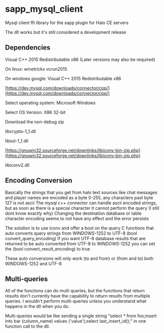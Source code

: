 # sapp_mysql_client
Mysql client ffi library for the sapp plugin for Halo CE servers

The dll works but it's still considered a development release

## Dependencies
Visual C++ 2015 Redistributable x86 (Later versions may also be required)

On linux: winetricks vcrun2015

On windows google: Visual C++ 2015 Redistributable x86

[https://dev.mysql.com/downloads/connector/cpp/](https://dev.mysql.com/downloads/connector/cpp/)

Select operating system: Microsoft Windows

Select OS Version: X86 32-bit

Download the non-debug zip

libcrypto-1_1.dll

libssl-1_1.dll

[https://gnuwin32.sourceforge.net/downlinks/libiconv-bin-zip.php](https://gnuwin32.sourceforge.net/downlinks/libiconv-bin-zip.php)

libiconv2.dll

## Encoding Conversion
Basically the strings that you get from halo text sources like chat messages and player names are encoded as a byte 0-255, any characters past byte 127 is not ascii
The mysql c++ connector can handle ascii encoded strings, but as soon as there is a special character it cannot perform the query (I still dont know exactly why)
Changing the destination database or table character encoding seems to not have any effect and the error persists

The solution is to use iconv and offer a bool on the query C functions that auto converts query strings from WINDOWS-1252 to UTF-8 (bool convert_query_encoding)
If you want UTF-8 database results that are returned to be auto converted from UTF-8 to WINDOWS-1252 you can set the (bool convert_result_encoding) to true

These auto conversions will only work (to and from) or (from and to) both WINDOWS-1252 and UTF-8

## Multi-queries
All of the functions can do multi queries, but the functions that return results don't currently have the capability to return results from multiple queries. I wouldn't perform multi-queries unless you understand what happens in the dll when you do. 

Multi-queries would be like sending a single string "select * from foo;insert into bar (column_name) values ('value');select last_insert_id();" in one function call to the dll.
